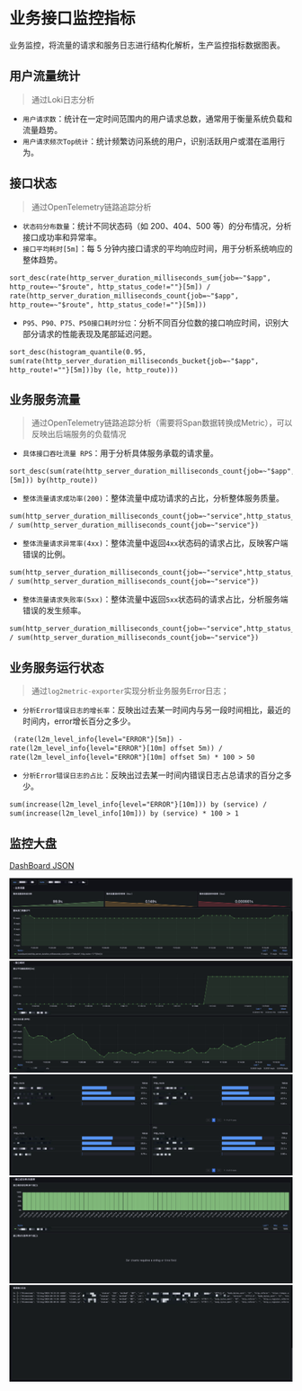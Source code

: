 # 业务接口监控指标
业务监控，将流量的请求和服务日志进行结构化解析，生产监控指标数据图表。

## 用户流量统计
> 通过Loki日志分析
- `用户请求数`：统计在一定时间范围内的用户请求总数，通常用于衡量系统负载和流量趋势。
- `用户请求频次Top统计`：统计频繁访问系统的用户，识别活跃用户或潜在滥用行为。

## 接口状态
> 通过OpenTelemetry链路追踪分析
- `状态码分布数量`：统计不同状态码（如 200、404、500 等）的分布情况，分析接口成功率和异常率。
- `接口平均耗时[5m]`：每 5 分钟内接口请求的平均响应时间，用于分析系统响应的整体趋势。
``` 
sort_desc(rate(http_server_duration_milliseconds_sum{job=~"$app", http_route=~"$route", http_status_code!=""}[5m]) / rate(http_server_duration_milliseconds_count{job=~"$app", http_route=~"$route", http_status_code!=""}[5m])) 
```
- `P95、P90、P75、P50接口耗时分位`：分析不同百分位数的接口响应时间，识别大部分请求的性能表现及尾部延迟问题。
``` 
sort_desc(histogram_quantile(0.95, sum(rate(http_server_duration_milliseconds_bucket{job=~"$app", http_route!=""}[5m]))by (le, http_route)))
```

## 业务服务流量
> 通过OpenTelemetry链路追踪分析（需要将Span数据转换成Metric），可以反映出后端服务的负载情况
- `具体接口吞吐流量 RPS`：用于分析具体服务承载的请求量。
``` 
sort_desc(sum(rate(http_server_duration_milliseconds_count{job=~"$app",http_route=~"$route"}[5m])) by(http_route))
```
- `整体流量请求成功率(200)`：整体流量中成功请求的占比，分析整体服务质量。
```
sum(http_server_duration_milliseconds_count{job=~"service",http_status_code=~"2.*|1.*|3.*"}) / sum(http_server_duration_milliseconds_count{job=~"service"})
```
- `整体流量请求异常率(4xx)`：整体流量中返回`4xx`状态码的请求占比，反映客户端错误的比例。
```
sum(http_server_duration_milliseconds_count{job=~"service",http_status_code=~"4.*"}) / sum(http_server_duration_milliseconds_count{job=~"service"})
```
- `整体流量请求失败率(5xx)`：整体流量中返回`5xx`状态码的请求占比，分析服务端错误的发生频率。
```
sum(http_server_duration_milliseconds_count{job=~"service",http_status_code=~"4.*"}) / sum(http_server_duration_milliseconds_count{job=~"service"})
```


## 业务服务运行状态
> 通过`log2metric-exporter`实现分析业务服务Error日志；
- `分析Error错误日志的增长率`：反映出过去某一时间内与另一段时间相比，最近的时间内，error增长百分之多少。
``` 
 (rate(l2m_level_info{level="ERROR"}[5m]) - rate(l2m_level_info{level="ERROR"}[10m] offset 5m)) / rate(l2m_level_info{level="ERROR"}[10m] offset 5m) * 100 > 50
```
- `分析Error错误日志的占比`：反映出过去某一时间内错误日志占总请求的百分之多少。
``` 
sum(increase(l2m_level_info{level="ERROR"}[10m])) by (service) / sum(increase(l2m_level_info[10m])) by (service) * 100 > 1
```

## 监控大盘
[DashBoard JSON](./dashboard.json)

![img.png](img/img.png)
![img_1.png](img/img_1.png)
![img_2.png](img/img_2.png)
![img_3.png](img/img_3.png)
![img_4.png](img/img_4.png)